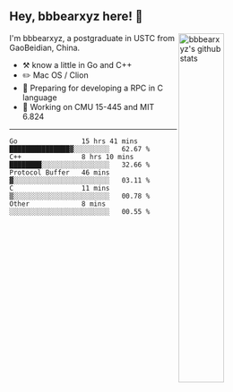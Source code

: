## Hey, bbbearxyz here! :wave:

<img align="right" alt="bbbearxyz's github stats" width="40%" src="https://github-readme-stats.vercel.app/api?username=bbbearxyz&show_icons=true">

I'm bbbearxyz, a postgraduate in USTC from GaoBeidian, China.

-   :hammer_and_pick:    know a little in Go and C++
-   :pencil2: Mac OS / Clion
-   :seedling: Preparing for developing a RPC in C language 
-   :thinking: Working on CMU 15-445 and MIT 6.824
---
<!--START_SECTION:waka-->

```text
Go                15 hrs 41 mins  ███████████████▓░░░░░░░░░   62.67 %
C++               8 hrs 10 mins   ████████░░░░░░░░░░░░░░░░░   32.66 %
Protocol Buffer   46 mins         ▓░░░░░░░░░░░░░░░░░░░░░░░░   03.11 %
C                 11 mins         ▒░░░░░░░░░░░░░░░░░░░░░░░░   00.78 %
Other             8 mins          ░░░░░░░░░░░░░░░░░░░░░░░░░   00.55 %
```

<!--END_SECTION:waka-->
